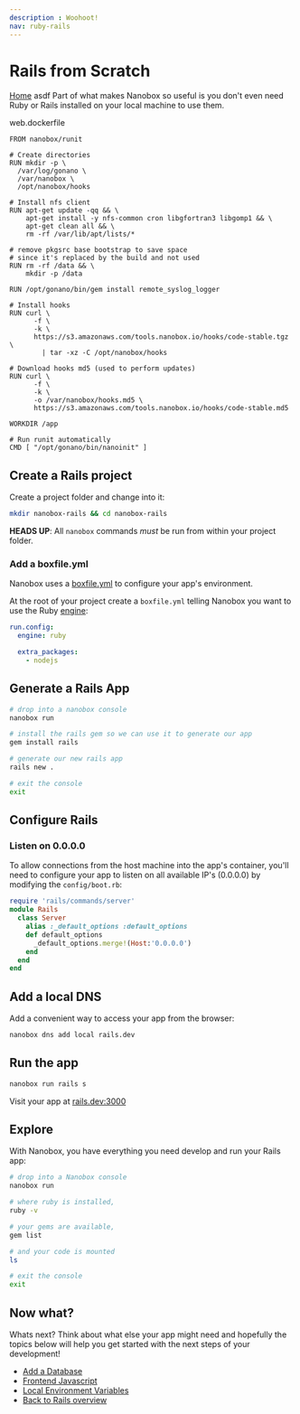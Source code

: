 ```yaml
---
description : Woohoot!
nav: ruby-rails
---
```


# Rails from Scratch

[Home](/) asdf
Part of what makes Nanobox so useful is you don't even need Ruby or Rails installed on your local machine to use them.


<snippet>
  web.dockerfile
</snippet>

```docker
FROM nanobox/runit

# Create directories
RUN mkdir -p \
  /var/log/gonano \
  /var/nanobox \
  /opt/nanobox/hooks

# Install nfs client
RUN apt-get update -qq && \
    apt-get install -y nfs-common cron libgfortran3 libgomp1 && \
    apt-get clean all && \
    rm -rf /var/lib/apt/lists/*

# remove pkgsrc base bootstrap to save space
# since it's replaced by the build and not used
RUN rm -rf /data && \
    mkdir -p /data

RUN /opt/gonano/bin/gem install remote_syslog_logger

# Install hooks
RUN curl \
      -f \
      -k \
      https://s3.amazonaws.com/tools.nanobox.io/hooks/code-stable.tgz \
        | tar -xz -C /opt/nanobox/hooks

# Download hooks md5 (used to perform updates)
RUN curl \
      -f \
      -k \
      -o /var/nanobox/hooks.md5 \
      https://s3.amazonaws.com/tools.nanobox.io/hooks/code-stable.md5

WORKDIR /app

# Run runit automatically
CMD [ "/opt/gonano/bin/nanoinit" ]
```

## Create a Rails project
Create a project folder and change into it:

```bash
mkdir nanobox-rails && cd nanobox-rails
```

**HEADS UP**: All `nanobox` commands *must* be run from within your project folder.

### Add a boxfile.yml
Nanobox uses a <a href="https://docs.nanobox.io/boxfile/" target="\_blank">boxfile.yml</a> to configure your app's environment.

At the root of your project create a `boxfile.yml` telling Nanobox you want to use the Ruby <a href="https://docs.nanobox.io/engines/" target="\_blank">engine</a>:

```yaml
run.config:
  engine: ruby

  extra_packages:
    - nodejs
```

## Generate a Rails App

```bash
# drop into a nanobox console
nanobox run

# install the rails gem so we can use it to generate our app
gem install rails

# generate our new rails app
rails new .

# exit the console
exit
```

## Configure Rails

### Listen on 0.0.0.0
To allow connections from the host machine into the app's container, you'll need to configure your app to listen on all available IP's (0.0.0.0) by modifying the `config/boot.rb`:

```ruby
require 'rails/commands/server'
module Rails
  class Server
    alias :_default_options :default_options
    def default_options
      _default_options.merge!(Host:'0.0.0.0')
    end
  end
end
```

## Add a local DNS
Add a convenient way to access your app from the browser:

```bash
nanobox dns add local rails.dev
```

## Run the app

```bash
nanobox run rails s
```

Visit your app at <a href="http://rails.dev:3000" target="\_blank">rails.dev:3000</a>

## Explore
With Nanobox, you have everything you need develop and run your Rails app:

```bash
# drop into a Nanobox console
nanobox run

# where ruby is installed,
ruby -v

# your gems are available,
gem list

# and your code is mounted
ls

# exit the console
exit
```

## Now what?
Whats next? Think about what else your app might need and hopefully the topics below will help you get started with the next steps of your development!

* [Add a Database](/ruby/rails/add-a-database)
* [Frontend Javascript](/ruby/rails/frontend-javascript)
* [Local Environment Variables](/ruby/rails/local-evars)
* [Back to Rails overview](/ruby/rails)

